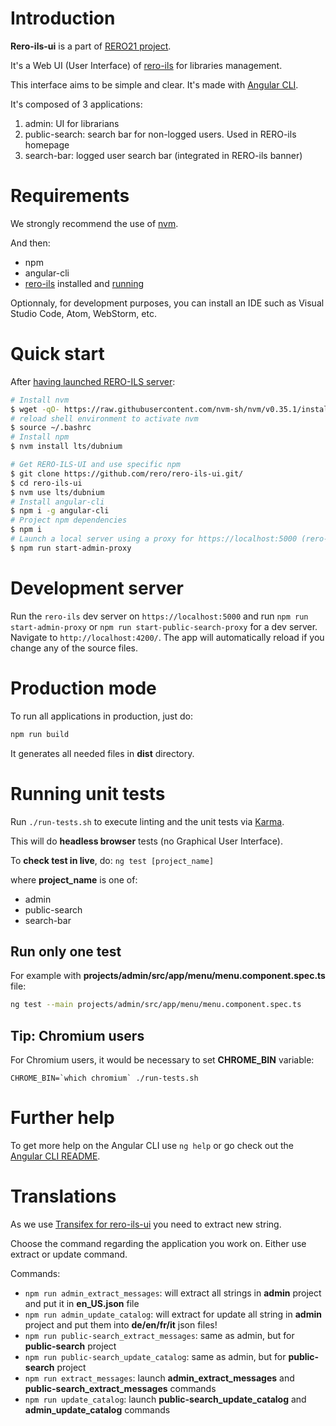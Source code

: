 # Introduction

**Rero-ils-ui** is a part of [RERO21 project](https://rero21.ch/about/).

It's a Web UI (User Interface) of [rero-ils](https://ils.test.rero.ch/) for libraries management.

This interface aims to be simple and clear. It's made with [Angular CLI](https://github.com/angular/angular-cli).

It's composed of 3 applications:

1. admin: UI for librarians
2. public-search: search bar for non-logged users. Used in RERO-ils homepage
3. search-bar: logged user search bar (integrated in RERO-ils banner)

# Requirements

We strongly recommend the use of [nvm](https://github.com/nvm-sh/nvm).

And then:

  * npm
  * angular-cli
  * [rero-ils](https://github.com/rero/rero-ils/blob/master/INSTALL.rst) installed and [running](https://github.com/rero/rero-ils/blob/master/INSTALL.rst#running)

Optionnaly, for development purposes, you can install an IDE such as Visual Studio Code, Atom, WebStorm, etc.

# Quick start

After [having launched RERO-ILS server](https://github.com/rero/rero-ils/blob/master/INSTALL.rst#running):

```bash
# Install nvm
$ wget -qO- https://raw.githubusercontent.com/nvm-sh/nvm/v0.35.1/install.sh | bash
# reload shell environment to activate nvm
$ source ~/.bashrc
# Install npm
$ nvm install lts/dubnium

# Get RERO-ILS-UI and use specific npm
$ git clone https://github.com/rero/rero-ils-ui.git/
$ cd rero-ils-ui
$ nvm use lts/dubnium
# Install angular-cli
$ npm i -g angular-cli
# Project npm dependencies
$ npm i
# Launch a local server using a proxy for https://localhost:5000 (rero-ils server)
$ npm run start-admin-proxy
```

# Development server

Run the `rero-ils` dev server on `https://localhost:5000` and run `npm run start-admin-proxy` or `npm run start-public-search-proxy` for a dev server. Navigate to `http://localhost:4200/`. The app will automatically reload if you change any of the source files.

# Production mode

To run all applications in production, just do:

```bash
npm run build
```

It generates all needed files in **dist** directory.

# Running unit tests

Run `./run-tests.sh` to execute linting and the unit tests via [Karma](https://karma-runner.github.io).

This will do **headless browser** tests (no Graphical User Interface).

To **check test in live**, do: `ng test [project_name]`

where **project\_name** is one of:

  * admin
  * public-search
  * search-bar

## Run only one test

For example with **projects/admin/src/app/menu/menu.component.spec.ts** file:

```bash
ng test --main projects/admin/src/app/menu/menu.component.spec.ts
```

## Tip: Chromium users

For Chromium users, it would be necessary to set **CHROME\_BIN** variable:

```
CHROME_BIN=`which chromium` ./run-tests.sh
```

# Further help

To get more help on the Angular CLI use `ng help` or go check out the [Angular CLI README](https://github.com/angular/angular-cli/blob/master/README.md).

# Translations

As we use [Transifex for rero-ils-ui](https://www.transifex.com/rero/rero-ils-ui/) you need to extract new string.

Choose the command regarding the application you work on. Either use extract or update command.

Commands:

  * `npm run admin_extract_messages`: will extract all strings in **admin** project and put it in **en\_US.json** file
  * `npm run admin_update_catalog`: will extract for update all string in **admin** project and put them into **de/en/fr/it** json files!
  * `npm run public-search_extract_messages`: same as admin, but for **public-search** project
  * `npm run public-search_update_catalog`: same as admin, but for **public-search** project
  * `npm run extract_messages`: launch **admin\_extract\_messages** and **public-search\_extract\_messages** commands
  * `npm run update_catalog`: launch **public-search\_update\_catalog** and **admin\_update\_catalog** commands
